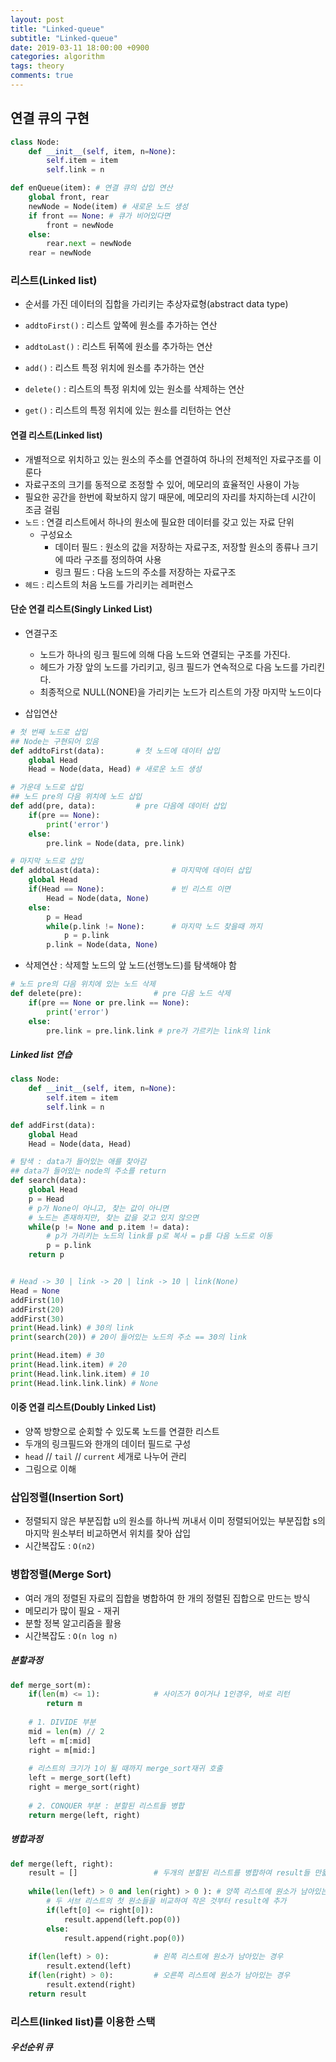 ```yaml
---
layout: post
title: "Linked-queue"
subtitle: "Linked-queue"
date: 2019-03-11 18:00:00 +0900
categories: algorithm
tags: theory
comments: true
---
```


## 연결 큐의 구현



```python
class Node:
    def __init__(self, item, n=None):
        self.item = item
        self.link = n

def enQueue(item): # 연결 큐의 삽입 연산
    global front, rear
    newNode = Node(item) # 새로운 노드 생성
    if front == None: # 큐가 비어있다면
        front = newNode
    else:
        rear.next = newNode
    rear = newNode
```



### 리스트(Linked list)

- 순서를 가진 데이터의 집합을 가리키는 추상자료형(abstract data type)

- `addtoFirst()` : 리스트 앞쪽에 원소를 추가하는 연산
- `addtoLast()` : 리스트 뒤쪽에 원소를 추가하는 연산
- `add()`  : 리스트 특정 위치에 원소를 추가하는 연산
- `delete()` : 리스트의 특정 위치에 있는 원소를 삭제하는 연산
- `get()` : 리스트의 특정 위치에 있는 원소를 리턴하는 연산



#### 연결 리스트(Linked list)

- 개별적으로 위치하고 있는 원소의 주소를 연결하여 하나의 전체적인 자료구조를 이룬다
- 자료구조의 크기를 동적으로 조정할 수 있어, 메모리의 효율적인 사용이 가능
- 필요한 공간을 한번에 확보하지 않기 때문에, 메모리의 자리를 차지하는데 시간이 조금 걸림
- `노드` : 연결 리스트에서 하나의 원소에 필요한 데이터를 갖고 있는 자료 단위
  - 구성요소
    - 데이터 필드 : 원소의 값을 저장하는 자료구조,  저장할 원소의 종류나 크기에 따라 구조를 정의하여 사용
    - 링크 필드 : 다음 노드의 주소를 저장하는 자료구조
- `헤드` : 리스트의 처음 노드를 가리키는 레퍼런스



#### 단순 연결 리스트(Singly Linked List)

- 연결구조
  - 노드가 하나의 링크 필드에 의해 다음 노드와 연결되는 구조를 가진다.
  - 헤드가 가장 앞의 노드를 가리키고, 링크 필드가 연속적으로 다음 노드를 가리킨다.
  - 최종적으로 NULL(NONE)을 가리키는 노드가 리스트의 가장 마지막 노드이다



- 삽입연산

```python
# 첫 번째 노드로 삽입
## Node는 구현되어 있음
def addtoFirst(data): 		# 첫 노드에 데이터 삽입
    global Head
    Head = Node(data, Head) # 새로운 노드 생성
```



```python
# 가운데 노드로 삽입
## 노드 pre의 다음 위치에 노드 삽입
def add(pre, data):			# pre 다음에 데이터 삽입
    if(pre == None):
        print('error')
    else:
        pre.link = Node(data, pre.link)
```



```python
# 마지막 노드로 삽입
def addtoLast(data):				# 마지막에 데이터 삽입
    global Head
    if(Head == None):				# 빈 리스트 이면
        Head = Node(data, None)
    else:
        p = Head
        while(p.link != None):		# 마지막 노드 찾을때 까지
            p = p.link
        p.link = Node(data, None)
```



- 삭제연산 : 삭제할 노드의 앞 노드(선행노드)를 탐색해야 함

```python
# 노드 pre의 다음 위치에 있는 노드 삭제
def delete(pre): 				# pre 다음 노드 삭제
    if(pre == None or pre.link == None):
        print('error')
    else:
        pre.link = pre.link.link # pre가 가르키는 link의 link
```



##### Linked list 연습

```python
class Node:
    def __init__(self, item, n=None):
        self.item = item
        self.link = n

def addFirst(data):
    global Head
    Head = Node(data, Head)

# 탐색 : data가 들어있는 애를 찾아감
## data가 들어있는 node의 주소를 return
def search(data):
    global Head
    p = Head
    # p가 None이 아니고, 찾는 값이 아니면
    # 노드는 존재하지만, 찾는 값을 갖고 있지 않으면
    while(p != None and p.item != data):
        # p가 가리키는 노드의 link를 p로 복사 = p를 다음 노드로 이동
        p = p.link
    return p


# Head -> 30 | link -> 20 | link -> 10 | link(None)
Head = None
addFirst(10)
addFirst(20)
addFirst(30)
print(Head.link) # 30의 link
print(search(20)) # 20이 들어있는 노드의 주소 == 30의 link

print(Head.item) # 30
print(Head.link.item) # 20
print(Head.link.link.item) # 10
print(Head.link.link.link) # None

```



#### 이중 연결 리스트(Doubly Linked List)

- 양쪽 방향으로 순회할 수 있도록 노드를 연결한 리스트
- 두개의 링크필드와 한개의 데이터 필드로 구성
- `head` // `tail` // `current`  세개로 나누어 관리
- 그림으로 이해





### 삽입정렬(Insertion Sort)

- 정렬되지 않은 부분집합 u의 원소를 하나씩 꺼내서 이미 정렬되어있는 부분집합 s의 마지막 원소부터 비교하면서 위치를 찾아 삽입
- 시간복잡도 : `O(n2)`



### 병합정렬(Merge Sort)

- 여러 개의 정렬된 자료의 집합을 병합하여 한 개의 정렬된 집합으로 만드는 방식
- 메모리가 많이 필요 - 재귀
- 분할 정복 알고리즘을 활용
- 시간복잡도 : `O(n log n)` 



##### 분할과정

```python
def merge_sort(m):
    if(len(m) <= 1):			# 사이즈가 0이거나 1인경우, 바로 리턴
        return m
    
    # 1. DIVIDE 부분
    mid = len(m) // 2
    left = m[:mid]
    right = m[mid:]
    
    # 리스트의 크기가 1이 될 때까지 merge_sort재귀 호출
    left = merge_sort(left)
    right = merge_sort(right)
    
    # 2. CONQUER 부분 : 분할된 리스트들 병합
    return merge(left, right)
```



##### 병합과정

```python
def merge(left, right):
    result = [] 				# 두개의 분할된 리스트를 병합하여 result들 만듦
    
    while(len(left) > 0 and len(right) > 0 ): # 양쪽 리스트에 원소가 남아있는 경우
        # 두 서브 리스트의 첫 원소들을 비교하여 작은 것부터 result에 추가
        if(left[0] <= right[0]):
            result.append(left.pop(0))
        else:
            result.append(right.pop(0))
            
    if(len(left) > 0):			# 왼쪽 리스트에 원소가 남아있는 경우
        result.extend(left)
    if(len(right) > 0):			# 오른쪽 리스트에 원소가 남아있는 경우
        result.extend(right)
    return result
```





### 리스트(linked list)를 이용한 스택



##### 우선순위 큐

